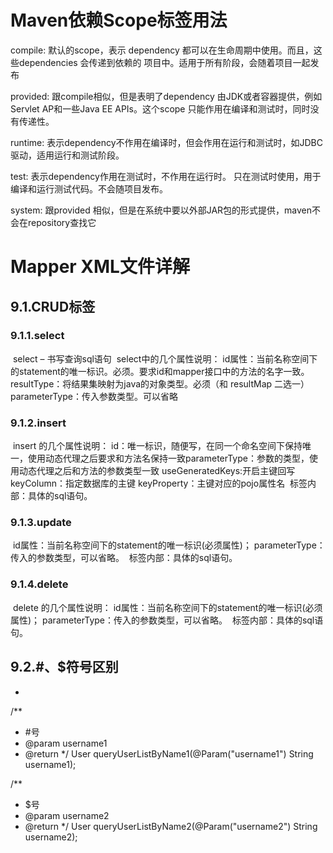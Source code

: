 # Maven依赖Scope标签用法

compile:
		默认的scope，表示 dependency 都可以在生命周期中使用。而且，这些dependencies 会传递到依赖的		项目中。适用于所有阶段，会随着项目一起发布

provided:
		跟compile相似，但是表明了dependency 由JDK或者容器提供，例如Servlet AP和一些Java EE APIs。这个scope 只能作用在编译和测试时，同时没有传递性。

runtime:
		表示dependency不作用在编译时，但会作用在运行和测试时，如JDBC驱动，适用运行和测试阶段。

test:
		表示dependency作用在测试时，不作用在运行时。 只在测试时使用，用于编译和运行测试代码。不会随项目发布。

system:
		跟provided 相似，但是在系统中要以外部JAR包的形式提供，maven不会在repository查找它

# Mapper XML文件详解

## 9.1.CRUD标签

### 9.1.1.select

​		select – 书写查询sql语句
​		select中的几个属性说明：
​		id属性：当前名称空间下的statement的唯一标识。必须。要求id和mapper接口中的方法的名字一致。
​		resultType：将结果集映射为java的对象类型。必须（和 resultMap 二选一）
​		parameterType：传入参数类型。可以省略

### 9.1.2.insert

​		insert 的几个属性说明：
​		id：唯一标识，随便写，在同一个命名空间下保持唯一，使用动态代理之后要求和方法名保持一致
​		parameterType：参数的类型，使用动态代理之后和方法的参数类型一致
​		useGeneratedKeys:开启主键回写
​		keyColumn：指定数据库的主键
​		keyProperty：主键对应的pojo属性名
​		标签内部：具体的sql语句。

### 9.1.3.update

​		id属性：当前名称空间下的statement的唯一标识(必须属性)；
​		parameterType：传入的参数类型，可以省略。
​		标签内部：具体的sql语句。

### 9.1.4.delete

​		delete 的几个属性说明：
​		id属性：当前名称空间下的statement的唯一标识(必须属性)；
​		parameterType：传入的参数类型，可以省略。
​		标签内部：具体的sql语句。

## 9.2.#、$符号区别

 * ```mysql
 /**
 * #号
  * @param username1
  * @return
    */
    User queryUserListByName1(@Param("username1") String username1);
 
 /**
 
  * $号
  * @param username2
  * @return
    */
    User queryUserListByName2(@Param("username2") String username2);
 ```

